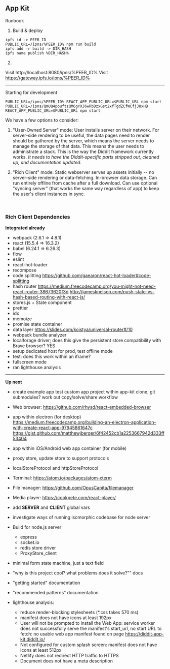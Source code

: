 ## App Kit

Runbook

1.  Build & deploy

```
ipfs id -> PEER_ID
PUBLIC_URL=/ipns/%PEER_ID% npm run build
ipfs add -r build -> DIR_HASH
ipfs name publish %DIR_HASH%
```

2.

Visit http://localhost:8080/ipns/%PEER_ID%
Visit https://gateway.ipfs.io/ipns/%PEER_ID%

---

Starting for development

```
PUBLIC_URL=/ipns/%PEER_ID% REACT_APP_PUBLIC_URL=$PUBLIC_URL npm start
PUBLIC_URL=/ipns/QmUQ4pouftzQM6gYXJ6wRbDzxGst2xfTgdZCfWCfjJ8xHB REACT_APP_PUBLIC_URL=$PUBLIC_URL npm start
```

We have a few options to consider:

1.  "User-Owned Server" mode: User installs server on their network. For server-side rendering to be useful, the data pages need to render should be gathered by the server, which means the server needs to manage the storage of that data. This means the user needs to administrate a stack. This is the way the Diddit framework currently works. _It needs to have the Diddit-specific parts stripped out, cleaned up, and documentation updated._

2.  "Rich Client" mode: Static webserver serves up assets initially -- no server-side rendering or data-fetching. In-browser data storage. Can run entirely offline from cache after a full download. Can use optional "syncing server" (that works the same way regardless of app) to keep the user's client instances in sync.

​

### Rich Client Dependencies

**Integrated already**

- webpack (2.6.1 => 4.8.1)
- react (15.5.4 => 16.3.2)
- babel (6.24.1 => 6.26.3)
- flow
- eslint
- react-hot-loader
- recompose
- code splitting
  https://github.com/gaearon/react-hot-loader#code-splitting
- hash router
  https://medium.freecodecamp.org/you-might-not-need-react-router-38673620f3d
  http://jamesknelson.com/push-state-vs-hash-based-routing-with-react-js/
- stores.js + State component
- prettier
- idx
- memoize
- promise state container
- data layer
  https://slides.com/koistya/universal-router#/10
- webpack bundle analyzer
- localforage driver; does this give the persistent store compatibility with Brave browser? YES
- setup dedicated host for prod, test offline mode
- test: does this work within an iframe?
- fullscreen mode
- ran lighthouse analysis

---

**Up next**

- create example app
  test custom app project within app-kit clone; git submodules? work out copy/solve/share workflow
- Web browser: https://github.com/rhysd/react-embedded-browser

- app within electron (for desktop)
  https://medium.freecodecamp.org/building-an-electron-application-with-create-react-app-97945861647c
  https://gist.github.com/matthewjberger/6f42452cb1a2253667942d333ff53404
- app within iOS/Android web app container (for mobile)

* proxy store, update store to support protocols
* localStoreProtocol and httpStoreProtocol

* Terminal: https://atom.io/packages/atom-xterm
* File manager: https://github.com/OpusCapita/filemanager
* Media player: https://cookpete.com/react-player/

* add **SERVER** and **CLIENT** global vars
* investigate ways of running isomorphic codebase for node server
* Build for node.js server
  - express
  - socket.io
  - redis store driver
  - ProxyStore_client
* minimal form state machine, just a text field
* "why is this project cool? what problems does it solve?"" docs
* "getting started" documentation
* "recommended patterns" documentation

* lighthouse analysis:
  - reduce render-blocking stylesheets (\*.css takes 570 ms)
  - manifest does not have icons at least 192px
  - User will not be prompted to install the Web App: service worker does not successfully serve the manifest's start_url, no start URL to fetch: no usable web app manifest found on page https://diddit-app-kit.diddit.io/
  - Not configured for custom splash screen: manifest does not have icons at least 512px
  - Netlify does not redirect HTTP traffic to HTTPS
  - Document does not have a meta description
